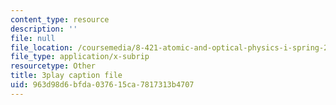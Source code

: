 ```yaml
---
content_type: resource
description: ''
file: null
file_location: /coursemedia/8-421-atomic-and-optical-physics-i-spring-2014/963d98d6bfda037615ca7817313b4707_Lgqpoct9kk8.srt
file_type: application/x-subrip
resourcetype: Other
title: 3play caption file
uid: 963d98d6-bfda-0376-15ca-7817313b4707
---
```

